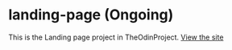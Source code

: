 # landing-page (Ongoing)

This is the Landing page project in TheOdinProject.
<a href="https://jeru7.github.io/LandingPage-TheOdinProject/">View the site</a>
